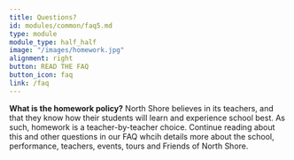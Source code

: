 ```yaml
---
title: Questions?
id: modules/common/faq5.md
type: module
module_type: half_half
image: "/images/homework.jpg"
alignment: right
button: READ THE FAQ
button_icon: faq
link: /faq
---
```

<p><strong>What is the homework policy?</strong> North Shore believes in its teachers, and that they know how their students will learn and experience school best. As such, homework is a teacher-by-teacher choice. Continue reading about this and other questions in our FAQ whcih details more about the school, performance, teachers, events, tours and Friends of North Shore.</p>